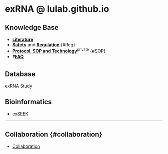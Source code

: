 # exRNA @ lulab.github.io

## Knowledge Base

* [**Literature**](literature.md)
* [**Safety**](https://github.com/lulab/intranet/wiki/Wet-lab-safety-operation-guidelines) and [**Regulation**](https://cloud.tsinghua.edu.cn/f/2813f4f589d64e1e8ee1/) {#Reg}
* [**Protocol, SOP and Technology**](https://github.com/lulab/intranet/wiki/Wet-Lab)<sup>private</sup> {#SOP}
*  ❓[**FAQ**](http://lulab.github.io/exRNA/FAQ)


## Database

exRNA Study

## Bioinformatics

* [exSEEK](https://lulab.github.io/exSEEK) 





---

## Collaboration {#collaboration}

* [Collaboration](http://www.ncrnalab.org/pub)



